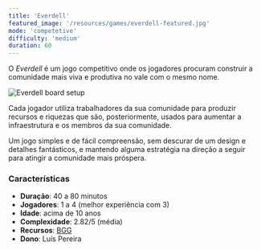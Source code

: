 ```yaml
---
title: 'Everdell'
featured_image: '/resources/games/everdell-featured.jpg'
mode: 'competetive'
difficulty: 'medium'
duration: 60
---
```

O *Everdell* é um jogo competitivo onde os jogadores procuram construir a comunidade mais viva e produtiva no vale com o mesmo nome.

<!--more-->

![Everdell board setup](/resources/games/everdell-featured.jpg)

Cada jogador utiliza trabalhadores da sua comunidade para produzir recursos e riquezas que são, posteriormente, usados para aumentar a infraestrutura e os membros da sua comunidade.

Um jogo simples e de fácil compreensão, sem descurar de um design e detalhes fantásticos, e mantendo alguma estratégia na direção a seguir para atingir a comunidade mais próspera.

### Características

- **Duração**: 40 a 80 minutos
- **Jogadores**: 1 a 4 (melhor experiência com 3)
- **Idade**: acima de 10 anos
- **Complexidade**: 2.82/5 (média)
- **Recursos**: [BGG](https://boardgamegeek.com/boardgame/199792/everdell)
- **Dono**: Luís Pereira
